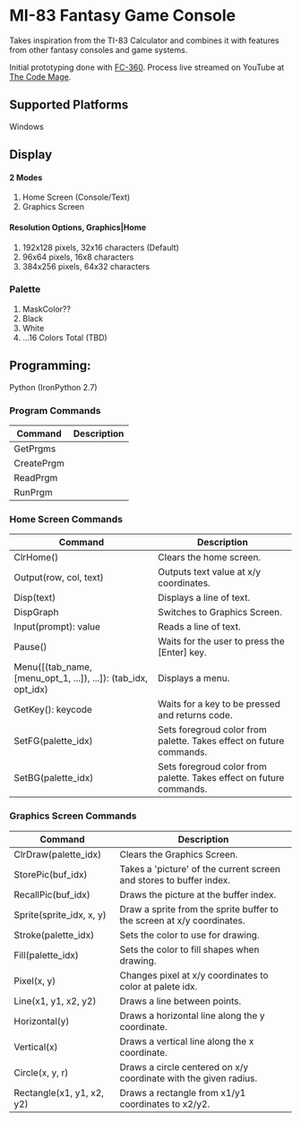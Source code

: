 # MI-83 Fantasy Game Console

Takes inspiration from the TI-83 Calculator and combines it with features from other fantasy consoles and game systems.

Initial prototyping done with [FC-360](https://github.com/srakowski/FC360). Process live streamed on YouTube at [The Code Mage](https://www.youtube.com/channel/UCwRuD5EmUMu-JAi_AW5jJLw).

## Supported Platforms
Windows

## Display

#### 2 Modes
1. Home Screen (Console/Text)
1. Graphics Screen

#### Resolution Options, Graphics|Home
1. 192x128 pixels, 32x16 characters (Default)
1. 96x64 pixels, 16x8 characters
1. 384x256 pixels, 64x32 characters

### Palette
1. MaskColor??
1. Black
1. White
1. ...16 Colors Total (TBD)

## Programming:
Python (IronPython 2.7)

### Program Commands

|Command|Description|
|-------|-----------|
|GetPrgms||
|CreatePrgm||
|ReadPrgm||
|RunPrgm||

### Home Screen Commands 

|Command|Description|
|-------|-----------|
|ClrHome()|Clears the home screen.|
|Output(row, col, text)|Outputs text value at x/y coordinates.|
|Disp(text)|Displays a line of text.|
|DispGraph|Switches to Graphics Screen.|
|Input(prompt): value|Reads a line of text.|
|Pause()|Waits for the user to press the [Enter] key.|
|Menu([(tab_name, [menu_opt_1, ...]), ...]): (tab_idx, opt_idx)|Displays a menu.|
|GetKey(): keycode|Waits for a key to be pressed and returns code.|
|SetFG(palette_idx)|Sets foregroud color from palette. Takes effect on future commands.|
|SetBG(palette_idx)|Sets foregroud color from palette. Takes effect on future commands.|

### Graphics Screen Commands

|Command|Description|
|-------|-----------|
|ClrDraw(palette_idx)|Clears the Graphics Screen.|
|StorePic(buf_idx)|Takes a 'picture' of the current screen and stores to buffer index.|
|RecallPic(buf_idx)|Draws the picture at the buffer index.|
|Sprite(sprite_idx, x, y)|Draw a sprite from the sprite buffer to the screen at x/y coordinates.|
|Stroke(palette_idx)|Sets the color to use for drawing.|
|Fill(palette_idx)|Sets the color to fill shapes when drawing.|
|Pixel(x, y)|Changes pixel at x/y coordinates to color at palete idx.|
|Line(x1, y1, x2, y2)|Draws a line between points.|
|Horizontal(y)|Draws a horizontal line along the y coordinate.|
|Vertical(x)|Draws a vertical line along the x coordinate.|
|Circle(x, y, r)|Draws a circle centered on x/y coordinate with the given radius.|
|Rectangle(x1, y1, x2, y2)|Draws a rectangle from x1/y1 coordinates to x2/y2.|









